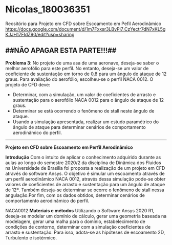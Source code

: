 # Nicolas_180036351
Reositório para Projeto em CFD sobre Escoamento em Pefil Aerodinâmico
https://docs.google.com/document/d/1m7Fxxsr3LBvPi7_CzYectr7dN7xKL5gKJJH17FIdZ90/edit?usp=sharing

##NÃO APAGAR ESTA PARTE!!!##
---
**Problema 3**: No projeto de uma asa de uma aeronave, deseja-se saber o melhor aerofólio para este perfil. No entanto, deseja-se um valor de coeficiente de sustentação em torno de 0,8 para um ângulo de ataque de 12 graus. Para avaliação do aerofólio, escolheu-se o perfil NACA 0012. O projeto de CFD deve:

- Determinar, com a simulação, um valor de coeficientes de arrasto e sustentação para o aerofólio NACA 0012 para o ângulo de ataque de 12 graus.
- Determinar se está ocorrendo o fenômeno de stall neste ângulo de ataque.
- Usando a simulação apresentada, realizar um estudo paramétrico do ângulo de ataque para determinar cenários de comportamento aerodinâmico do perfil.
---





**Projeto em CFD sobre Escoamento em Perfil Aerodinâmico**

**Introdução**
Com o intuito de aplicar o conhecimento adquirido durante as aulas ao longo do semestre 2020/2 da disciplina de Dinâmica dos Fluidos na Universidade de Brasília foi proposta a realização de um projeto em CFD através do software Ansys. O objetivo é simular um escoamento através de um perfil aerodinâmico NACA 0012, através dessa simulação pode-se obter valores de coeficientes de arrasto e sustentação para um ângulo de ataque de 12º. Também deseja-se determinar se ocorre o fenômeno de stall nessa angulação.Por fim, com os dados obtidos, determinar cenários de comportamento aerodinâmico do perfil.

NACA0012
**Materiais e métodos**
Utilizando o Software Ansys 2020 R1, deseja-se modelar um domínio de cálculo, gerar uma geometria baseada na modelagem, gerar uma malha para o domínio, estabelecimento de condições de contorno, determinar com a simulação coeficientes de arrasto e sustentação. Para isso, adota-se as hipóteses de escoamento 2D, Turbulento e isotérmico.

